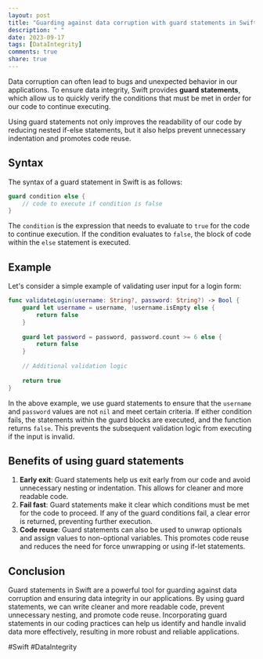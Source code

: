 ```yaml
---
layout: post
title: "Guarding against data corruption with guard statements in Swift"
description: " "
date: 2023-09-17
tags: [DataIntegrity]
comments: true
share: true
---
```


Data corruption can often lead to bugs and unexpected behavior in our applications. To ensure data integrity, Swift provides **guard statements**, which allow us to quickly verify the conditions that must be met in order for our code to continue executing.

Using guard statements not only improves the readability of our code by reducing nested if-else statements, but it also helps prevent unnecessary indentation and promotes code reuse.

## Syntax

The syntax of a guard statement in Swift is as follows:

```swift
guard condition else {
    // code to execute if condition is false
}
```

The `condition` is the expression that needs to evaluate to `true` for the code to continue execution. If the condition evaluates to `false`, the block of code within the `else` statement is executed.

## Example

Let's consider a simple example of validating user input for a login form:

```swift
func validateLogin(username: String?, password: String?) -> Bool {
    guard let username = username, !username.isEmpty else {
        return false
    }
    
    guard let password = password, password.count >= 6 else {
        return false
    }
    
    // Additional validation logic
    
    return true
}
```

In the above example, we use guard statements to ensure that the `username` and `password` values are not `nil` and meet certain criteria. If either condition fails, the statements within the guard blocks are executed, and the function returns `false`. This prevents the subsequent validation logic from executing if the input is invalid.

## Benefits of using guard statements

1. **Early exit**: Guard statements help us exit early from our code and avoid unnecessary nesting or indentation. This allows for cleaner and more readable code.
2. **Fail fast**: Guard statements make it clear which conditions must be met for the code to proceed. If any of the guard conditions fail, a clear error is returned, preventing further execution.
3. **Code reuse**: Guard statements can also be used to unwrap optionals and assign values to non-optional variables. This promotes code reuse and reduces the need for force unwrapping or using if-let statements.

## Conclusion

Guard statements in Swift are a powerful tool for guarding against data corruption and ensuring data integrity in our applications. By using guard statements, we can write cleaner and more readable code, prevent unnecessary nesting, and promote code reuse. Incorporating guard statements in our coding practices can help us identify and handle invalid data more effectively, resulting in more robust and reliable applications.

#Swift #DataIntegrity